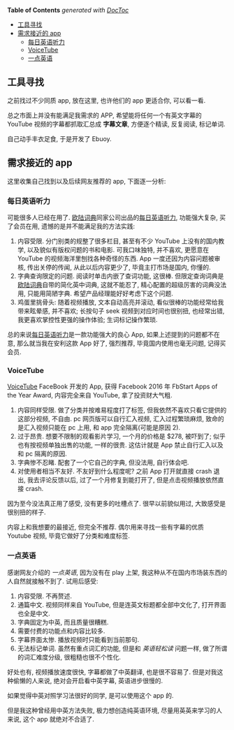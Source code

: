 <!-- START doctoc generated TOC please keep comment here to allow auto update -->
<!-- DON'T EDIT THIS SECTION, INSTEAD RE-RUN doctoc TO UPDATE -->
**Table of Contents**  *generated with [DocToc](https://github.com/thlorenz/doctoc)*

- [工具寻找](#%E5%B7%A5%E5%85%B7%E5%AF%BB%E6%89%BE)
- [需求接近的 app](#%E9%9C%80%E6%B1%82%E6%8E%A5%E8%BF%91%E7%9A%84-app)
  - [每日英语听力](#%E6%AF%8F%E6%97%A5%E8%8B%B1%E8%AF%AD%E5%90%AC%E5%8A%9B)
  - [VoiceTube](#voicetube)
  - [一点英语](#%E4%B8%80%E7%82%B9%E8%8B%B1%E8%AF%AD)

<!-- END doctoc generated TOC please keep comment here to allow auto update -->

## 工具寻找

之前找过不少同质 app, 放在这里, 也许他们的 app 更适合你, 可以看一看.

总之市面上并没有能满足我需求的 APP, 希望能将任何一个有英文字幕的 YouTube 视频的字幕都抓取汇总成 **字幕文章**, 方便逐个精读, 反复阅读, 标记单词.

自己动手丰衣足食, 于是开发了 Ebuoy.

## 需求接近的 app

这里收集自己找到以及后续网友推荐的 app, 下面逐一分析:

### 每日英语听力

可能很多人已经在用了. [欧陆词典](https://www.eudic.net/)同家公司出品的[每日英语听力](https://www.eudic.net/v4/en/app/ting), 功能强大复杂, 买了会员在用, 遗憾的是并不能满足我的方法实践:

1. 内容受限. 分门别类的规整了很多栏目, 甚至有不少 YouTube 上没有的国内教学, 以及貌似有版权问题的书和电影. 可我口味独特, 并不喜欢, 更愿意在 YouTube 的视频海洋里刨找各种奇怪的东西. App 一度还因为内容问题被审核, 传出关停的传闻, 从此以后内容更少了, 毕竟主打市场是国内, 你懂的.
2. 字典查询限定的问题. 阅读时单击内嵌了查词功能, 这很棒. 但限定查询词典是[欧陆词典](https://www.eudic.net/)自带的简化英中词典, 这就不能忍了, 精心配置的超级厉害的词典没法用, 只能用简陋字典. 希望产品经理能好好考虑下这个问题.
3. 鸡蛋里挑骨头: 随着视频播放, 文本自动高亮并滚动, 看似很棒的功能经常给我带来眩晕感, 并不喜欢; 长按句子 seek 视频到对应时间也很别扭, 也经常出错, 我更喜欢掌控性更强的操作体验; 生词标记操作繁琐.

总的来说[每日英语听力](https://www.eudic.net/v4/en/app/ting)是一款功能强大的良心 App, 如果上述提到的问题都不在意, 那么就当我在安利这款 App 好了, 强烈推荐, 毕竟国内使用也毫无问题, 记得买会员.

### VoiceTube

[VoiceTube](https://play.google.com/store/apps/details?id=org.redidea.voicetube) FaceBook 开发的 App,  获得 Facebook 2016 年 FbStart Apps of the Year Award, 内容完全来自 YouTube, 拿了投资财大气粗.

1. 内容同样受限. 做了分类并按难易程度打了标签, 但我依然不喜欢只看它提供的这部分视频, 不自由. pc 网页版可以自行汇入视频, 汇入过程繁琐麻烦, 致命的是汇入视频只能在 pc 上用, 和 app 完全隔离(可能是原因 2).
2. 过于昂贵. 想要不限制的观看影片学习, 一个月的价格是 $278, 被吓到了; 似乎也有按视频单独出售的功能, 一样的很贵. 这估计就是 App 禁止自行汇入以及和 pc 隔离的原因.
3. 字典惨不忍睹. 配套了一个它自己的字典, 但没法用, 自行体会吧.
3. 对使用者相当不友好. 不友好到什么程度呢? 之前 App 打开就直接 crash 退出, 我去评论反馈以后, 过了一个月修复到能打开了, 但是点击视频播放依然直接 crash.

因为至今没法真正用了感受, 没有更多的吐槽点了. 很早以前貌似用过, 大致感受是很别扭的样子.

内容上和我想要的最接近, 但完全不推荐. 偶尔用来寻找一些有字幕的优质 Youtube 视频, 毕竟它做好了分类和难度标签.

### 一点英语

感谢网友介绍的 *一点英语*, 因为没有在 play 上架, 我这种从不在国内市场装东西的人自然就接触不到了. 试用后感受:

1. 内容受限. 不再赘述.
2. 通篇中文. 视频同样来自 YouTube, 但是连英文标题都全部中文化了, 打开界面也全是中文.
3. 字典固定为中英, 而且质量很糟糕.
4. 需要付费的功能点和内容比较多.
5. 字幕界面太惨. 播放视频时只能看到当前那句.
6. 无法标记单词. 虽然有重点词汇的功能, 但是和 *英语轻松读* 问题一样, 做了所谓的词汇难度分级, 很粗糙也很不个性化.

好处也有, 视频播放速度很快, 字幕都做了中英翻译, 也是很不容易了. 但是对我这种偷懒的人来说, 绝对会开启看中英字幕, 英语进步很慢的.

如果觉得中英对照学习法很好的同学, 是可以使用这个 app 的.

但是我这种曾经用中英方法失败, 极力想创造纯英语环境, 尽量用英英来学习的人来说, 这个 app 就绝对不合适了.

